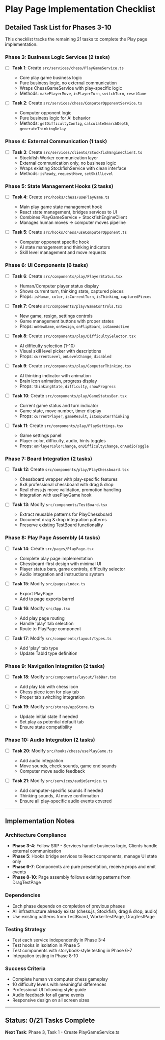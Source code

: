 # Play Page Implementation Checklist
## Detailed Task List for Phases 3-10

This checklist tracks the remaining 21 tasks to complete the Play page implementation.

### **Phase 3: Business Logic Services** (2 tasks)

- [ ] **Task 1**: Create `src/services/chess/PlayGameService.ts`
  - Core play game business logic
  - Pure business logic, no external communication
  - Wraps ChessGameService with play-specific logic
  - Methods: `makePlayerMove`, `isPlayerTurn`, `switchTurn`, `resetGame`

- [ ] **Task 2**: Create `src/services/chess/ComputerOpponentService.ts`  
  - Computer opponent logic
  - Pure business logic for AI behavior
  - Methods: `getDifficultyConfig`, `calculateSearchDepth`, `generateThinkingDelay`

### **Phase 4: External Communication** (1 task)

- [ ] **Task 3**: Create `src/services/clients/StockfishEngineClient.ts`
  - Stockfish Worker communication layer
  - External communication only, no business logic
  - Wraps existing StockfishService with clean interface
  - Methods: `isReady`, `requestMove`, `setSkillLevel`

### **Phase 5: State Management Hooks** (2 tasks)

- [ ] **Task 4**: Create `src/hooks/chess/usePlayGame.ts`
  - Main play game state management hook
  - React state management, bridges services to UI
  - Combines PlayGameService + StockfishEngineClient
  - Manages human moves → computer moves pipeline

- [ ] **Task 5**: Create `src/hooks/chess/useComputerOpponent.ts`
  - Computer opponent specific hook
  - AI state management and thinking indicators
  - Skill level management and move requests

### **Phase 6: UI Components** (6 tasks)

- [ ] **Task 6**: Create `src/components/play/PlayerStatus.tsx`
  - Human/Computer player status display
  - Shows current turn, thinking state, captured pieces
  - Props: `isHuman`, `color`, `isCurrentTurn`, `isThinking`, `capturedPieces`

- [ ] **Task 7**: Create `src/components/play/GameControls.tsx`
  - New game, resign, settings controls
  - Game management buttons with proper states
  - Props: `onNewGame`, `onResign`, `onFlipBoard`, `isGameActive`

- [ ] **Task 8**: Create `src/components/play/DifficultySelector.tsx`
  - AI difficulty selection (1-10)
  - Visual skill level picker with descriptions
  - Props: `currentLevel`, `onLevelChange`, `disabled`

- [ ] **Task 9**: Create `src/components/play/ComputerThinking.tsx`
  - AI thinking indicator with animation
  - Brain icon animation, progress display
  - Props: `thinkingState`, `difficulty`, `showProgress`

- [ ] **Task 10**: Create `src/components/play/GameStatusBar.tsx`
  - Current game status and turn indicator
  - Game state, move number, timer display
  - Props: `currentPlayer`, `gameResult`, `isComputerThinking`

- [ ] **Task 11**: Create `src/components/play/PlaySettings.tsx`
  - Game settings panel
  - Player color, difficulty, audio, hints toggles
  - Props: `onPlayerColorChange`, `onDifficultyChange`, `onAudioToggle`

### **Phase 7: Board Integration** (2 tasks)

- [ ] **Task 12**: Create `src/components/play/PlayChessboard.tsx`
  - Chessboard wrapper with play-specific features
  - 8x8 professional chessboard with drag & drop
  - Real chess.js move validation, promotion handling
  - Integration with usePlayGame hook

- [ ] **Task 13**: Modify `src/components/TestBoard.tsx`
  - Extract reusable patterns for PlayChessboard
  - Document drag & drop integration patterns
  - Preserve existing TestBoard functionality

### **Phase 8: Play Page Assembly** (4 tasks)

- [ ] **Task 14**: Create `src/pages/PlayPage.tsx`
  - Complete play page implementation
  - Chessboard-first design with minimal UI
  - Player status bars, game controls, difficulty selector
  - Audio integration and instructions system

- [ ] **Task 15**: Modify `src/pages/index.ts`
  - Export PlayPage
  - Add to page exports barrel

- [ ] **Task 16**: Modify `src/App.tsx`
  - Add play page routing
  - Handle 'play' tab selection
  - Route to PlayPage component

- [ ] **Task 17**: Modify `src/components/layout/types.ts`
  - Add 'play' tab type
  - Update TabId type definition

### **Phase 9: Navigation Integration** (2 tasks)

- [ ] **Task 18**: Modify `src/components/layout/TabBar.tsx`
  - Add play tab with chess icon
  - Chess piece icon for play tab
  - Proper tab switching integration

- [ ] **Task 19**: Modify `src/stores/appStore.ts`
  - Update initial state if needed
  - Set play as potential default tab
  - Ensure state compatibility

### **Phase 10: Audio Integration** (2 tasks)

- [ ] **Task 20**: Modify `src/hooks/chess/usePlayGame.ts`
  - Add audio integration
  - Move sounds, check sounds, game end sounds
  - Computer move audio feedback

- [ ] **Task 21**: Modify `src/services/audioService.ts`
  - Add computer-specific sounds if needed
  - Thinking sounds, AI move confirmation
  - Ensure all play-specific audio events covered

---

## Implementation Notes

### Architecture Compliance
- **Phase 3-4**: Follow SRP - Services handle business logic, Clients handle external communication
- **Phase 5**: Hooks bridge services to React components, manage UI state only  
- **Phase 6-7**: Components are pure presentation, receive props and emit events
- **Phase 8-10**: Page assembly follows existing patterns from DragTestPage

### Dependencies
- Each phase depends on completion of previous phases
- All infrastructure already exists (chess.js, Stockfish, drag & drop, audio)
- Use existing patterns from TestBoard, WorkerTestPage, DragTestPage

### Testing Strategy
- Test each service independently in Phase 3-4
- Test hooks in isolation in Phase 5
- Test components with storybook-style testing in Phase 6-7
- Integration testing in Phase 8-10

### Success Criteria
- Complete human vs computer chess gameplay
- 10 difficulty levels with meaningful differences
- Professional UI following style guide
- Audio feedback for all game events
- Responsive design on all screen sizes

---

## Status: 0/21 Tasks Complete
**Next Task**: Phase 3, Task 1 - Create PlayGameService.ts